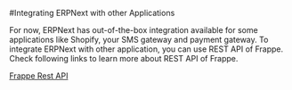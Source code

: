 #Integrating ERPNext with other Applications

For now, ERPNext has out-of-the-box integration available for some applications like Shopify, your SMS gateway and payment gateway. To integrate ERPNext with other application, you can use REST API of Frappe. Check following links to learn more about REST API of Frappe.

[Frappe Rest API](https://frappe.github.io/frappe/user/en/guides/integration/rest_api.html)

<!-- markdown -->
